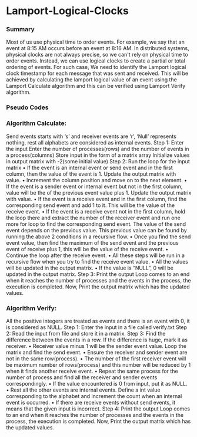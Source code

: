 # Lamport-Logical-Clocks

### Summary
Most of us use physical time to order events. For example, we say that an event at 8:15 AM occurs before an event at 8:16 AM. In distributed systems, physical clocks are not always precise, so we can't rely on physical time to order events.
Instead, we can use logical clocks to create a partial or total ordering of events. For such case, We need to identify the Lamport logical clock timestamp for each message that was sent and received. This will be achieved by calculating the lamport logical value of an event using the Lamport Calculate algorithm and this can be verified using Lamport Verify algorithm.

### Pseudo Codes
### Algorithm Calculate:
Send events starts with ‘s’ and receiver events are ‘r’, ‘Null’ represents nothing, rest all alphabets are considered as internal events.
   Step 1: Enter the input
	  Enter the number of processes(rows) and the number of events in a process(columns)
	  Store input in the form of a matrix array
  Initialize values in output matrix with -2(some initial value)
   Step 2: Run the loop for the input matrix
          •	If the event is an internal event or send event and in the first column, then the value of the event is 1. Update the output matrix with value.
          •	Increment the column position and move on to the next element.
          •	If the event is a sender event or internal event but not in the first column, value will be the of the previous event value plus 1. Update the output matrix with value.
          •	If the event is a receive event and in the first column, find the corresponding send event and add 1 to it. This will be the value of the receive event.
          •	If the event is a receive event not in the first column, hold the loop there and extract the number of the receiver event and run one more for loop to find the corresponding send event. The value of the send event depends on the previous value. This previous value can be found by running the above 2 conditions in a recursive flow.
          •	Once you find the send event value, then find the maximum of the send event and the previous event of receive plus 1, this will be the value of the receive event.
          •	Continue the loop after the receive event.
          •	All these steps will be run in a recursive flow when you try to find the receive event value.
          •	All the values will be updated in the output matrix.
          •	If the value is “NULL”, 0 will be updated in the output matrix.
   Step 3:  Print the output
            Loop comes to an end when it reaches the number of processes and the events in the process,   the execution is completed. Now, Print the output matrix which has the updated values.

### Algorithm Verify:
All the positive integers are treated as events and there is an event with 0, it is considered as NULL.
   Step 1: Enter the input in a file called verify.txt
   Step 2: Read the input from file and store it in a matrix. 
   Step 3: Find the difference between the events in a row. If the difference is huge, mark it as receiver. 
          •	Receiver value minus 1 will be the sender event value. Loop the matrix and find the send event.
          •	Ensure the receiver and sender event are not in the same row(process).
          •	The number of the first receiver event will be maximum number of rows(process) and this number will be reduced by 1 when it finds another receive event.
          •	Repeat the same process for the number of process and find all the receiver and sender events correspondingly. 
          •	If the value encountered is 0 from input, put it as NULL.
          •	Rest all the other events are internal events. Define a int value corresponding to the alphabet and increment the count when an internal event is occurred.
          •	If there are receive events without send events, it means that the given input is incorrect.
   Step 4: Print the output 
           Loop comes to an end when it reaches the number of processes and the events in the process,   the execution is completed. Now, Print the output matrix which has the updated values.

